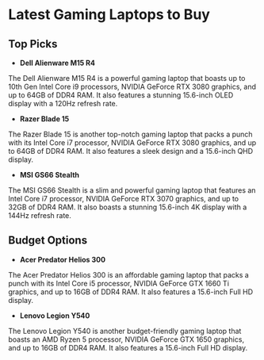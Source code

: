 # Latest Gaming Laptops to Buy

## Top Picks

* **Dell Alienware M15 R4**

The Dell Alienware M15 R4 is a powerful gaming laptop that boasts up to 10th Gen Intel Core i9 processors, NVIDIA GeForce RTX 3080 graphics, and up to 64GB of DDR4 RAM. It also features a stunning 15.6-inch OLED display with a 120Hz refresh rate.

* **Razer Blade 15**

The Razer Blade 15 is another top-notch gaming laptop that packs a punch with its Intel Core i7 processor, NVIDIA GeForce RTX 3080 graphics, and up to 64GB of DDR4 RAM. It also features a sleek design and a 15.6-inch QHD display.

* **MSI GS66 Stealth**

The MSI GS66 Stealth is a slim and powerful gaming laptop that features an Intel Core i7 processor, NVIDIA GeForce RTX 3070 graphics, and up to 32GB of DDR4 RAM. It also boasts a stunning 15.6-inch 4K display with a 144Hz refresh rate.

## Budget Options

* **Acer Predator Helios 300**

The Acer Predator Helios 300 is an affordable gaming laptop that packs a punch with its Intel Core i5 processor, NVIDIA GeForce GTX 1660 Ti graphics, and up to 16GB of DDR4 RAM. It also features a 15.6-inch Full HD display.

* **Lenovo Legion Y540**

The Lenovo Legion Y540 is another budget-friendly gaming laptop that boasts an AMD Ryzen 5 processor, NVIDIA GeForce GTX 1650 graphics, and up to 16GB of DDR4 RAM. It also features a 15.6-inch Full HD display.
